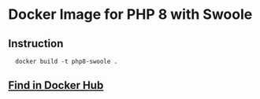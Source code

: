 # Docker Image for PHP 8 with Swoole

## Instruction
```
  docker build -t php8-swoole .
```

## [Find in Docker Hub](https://hub.docker.com/r/ratulsaqibkhan/php8-swoole)